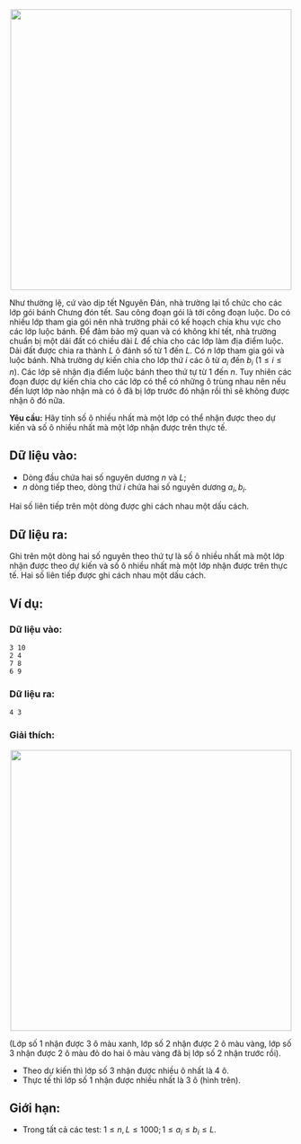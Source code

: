 <center><img src="/images/problems/375/CAKEBOILED.jpg" width=500px></center>

Như thường lệ, cứ vào dịp tết Nguyên Đán, nhà trường lại tổ chức cho các lớp gói bánh Chưng đón tết. Sau công đoạn gói là tới công đoạn luộc. Do có nhiều lớp tham gia gói nên nhà trường phải có kế hoạch chia khu vực cho các lớp luộc bánh. Để đảm bảo mỹ quan và có không khí tết, nhà trường chuẩn bị một dải đất có chiều dài $L$ để chia cho các lớp làm địa điểm luộc. Dải đất được chia ra thành $L$ ô đánh số từ $1$ đến $L$. Có $n$ lớp tham gia gói và luộc bánh. Nhà trường dự kiến chia cho lớp thứ $i$ các ô từ $a_i$ đến $b_i$ $(1 ≤ i ≤ n)$. Các lớp sẽ nhận địa điểm luộc bánh theo thứ tự từ $1$ đến $n$. Tuy nhiên các đoạn được dự kiến chia cho các lớp có thể có những ô trùng nhau nên nếu đến lượt lớp nào nhận mà có ô đã bị lớp trước đó nhận rồi thì sẽ không được nhận ô đó nữa.

**Yêu cầu:** Hãy tính số ô nhiều nhất mà một lớp có thể nhận được theo dự kiến và số ô nhiều nhất mà một lớp nhận được trên thực tế.

## Dữ liệu vào:
- Dòng đầu chứa hai số nguyên dương $n$ và $L$;
- $n$ dòng tiếp theo, dòng thứ $i$ chứa hai số nguyên dương $a_i, b_i$.

Hai số liên tiếp trên một dòng được ghi cách nhau một dấu cách.

## Dữ liệu ra:
Ghi trên một dòng hai số nguyên theo thứ tự là số ô nhiều nhất mà một lớp nhận được theo dự kiến và số ô nhiều nhất mà một lớp nhận được trên thực tế. Hai số liên tiếp được ghi cách nhau một dấu cách. 

## Ví dụ:
### Dữ liệu vào:
```
3 10
2 4
7 8
6 9
```

### Dữ liệu ra:
```
4 3
```

### Giải thích:
<center><img src="/images/problems/375/CAKEBOILED.PNG" width=500px></center>

(Lớp số $1$ nhận được $3$ ô màu xanh, lớp số $2$ nhận được $2$ ô màu vàng, lớp số $3$ nhận được $2$ ô màu đỏ do hai ô màu vàng đã bị lớp số $2$ nhận trước rồi).

- Theo dự kiến thì lớp số $3$ nhận được nhiều ô nhất là $4$ ô.
- Thực tế thì lớp số $1$ nhận được nhiều nhất là $3$ ô (hình trên).

## Giới hạn:
- Trong tất cả các test: $1 ≤ n, L ≤ 1000; 1 ≤ a_i ≤ b_i ≤ L$.